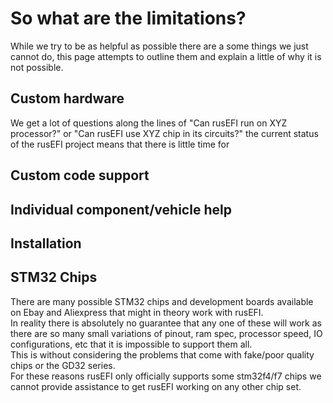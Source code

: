 # So what are the limitations?

While we try to be as helpful as possible there are a some things we just cannot do, this page attempts to outline them and explain a little of why it is not possible.

## Custom hardware

We get a lot of questions along the lines of "Can rusEFI run on XYZ processor?" or "Can rusEFI use XYZ chip in its circuits?" the current status of the rusEFI project means that there is little time for

## Custom code support

## Individual component/vehicle help

## Installation

## STM32 Chips

There are many possible STM32 chips and development boards available on Ebay and Aliexpress that might in theory work with rusEFI.  
In reality there is absolutely no guarantee that any one of these will work as there are so many small variations of pinout, ram spec, processor speed, IO configurations, etc that it is impossible to support them all.  
This is without considering the problems that come with fake/poor quality chips or the GD32 series.  
For these reasons rusEFI only officially supports some stm32f4/f7 chips we cannot provide assistance to get rusEFI working on any other chip set.
